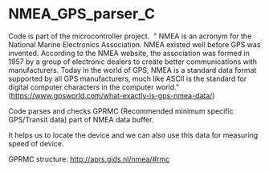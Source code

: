 # NMEA_GPS_parser_C

Code is part of the microcontroller project. 
" NMEA is an acronym for the National Marine Electronics Association. NMEA existed well before GPS was invented. According to the NMEA website, the association was formed in 1957 by a group of electronic dealers to create better communications with manufacturers. Today in the world of GPS, NMEA is a standard data format supported by all GPS manufacturers, much like ASCII is the standard for digital computer characters in the computer world." (https://www.gpsworld.com/what-exactly-is-gps-nmea-data/)

Code parses and checks GPRMC (Recommended minimum specific GPS/Transit data) part of NMEA data buffer. 

It helps us to locate the device and we can also use this data for measuring speed of device.

GPRMC structure:
http://aprs.gids.nl/nmea/#rmc
